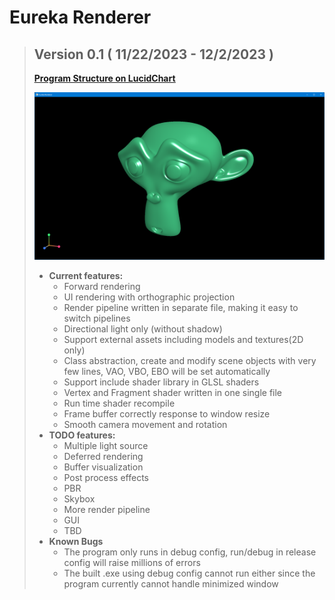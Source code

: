 # Eureka Renderer

> ## Version 0.1 ( 11/22/2023 - 12/2/2023 )
> [**<ins>Program Structure on LucidChart</ins>**](https://lucid.app/lucidchart/2efba941-fefb-42e8-b17b-c8bb65f38530/edit?invitationId=inv_a0385ab1-d2db-4790-9811-766200246513) 
> 
> ![Version 0.1 Overview](ReadmeFiles%2FV0_1_Overview.png)
> - **Current features:**
>   - Forward rendering
>   - UI rendering with orthographic projection
>   - Render pipeline written in separate file, making it easy to switch pipelines
>   - Directional light only (without shadow)
>   - Support external assets including models and textures(2D only)
>   - Class abstraction, create and modify scene objects with very few lines, VAO, VBO, EBO will be set automatically
>   - Support include shader library in GLSL shaders
>   - Vertex and Fragment shader written in one single file
>   - Run time shader recompile
>   - Frame buffer correctly response to window resize
>   - Smooth camera movement and rotation
> - **TODO features:**
>   - Multiple light source
>   - Deferred rendering
>   - Buffer visualization
>   - Post process effects
>   - PBR
>   - Skybox
>   - More render pipeline
>   - GUI
>   - TBD
> - **Known Bugs**
>   - The program only runs in debug config, run/debug in release config will raise millions of errors
>   - The built .exe using debug config cannot run either since the program currently cannot handle minimized window